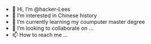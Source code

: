 - 👋 Hi, I’m @hacker-Lees
- 👀 I’m interested in Chinese history
- 🌱 I’m currently learning my coumputer master degree
- 💞️ I’m looking to collaborate on ...
- 📫 How to reach me ...

<!---
hacker-Lees/hacker-Lees is a ✨ special ✨ repository because its `README.md` (this file) appears on your GitHub profile.
You can click the Preview link to take a look at your changes.
--->
